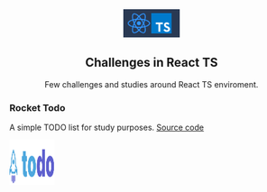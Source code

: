 <div align="center">
  <a>
    <img src="readme-resources/logo.png" alt="logo" width="100" >
  </a>

  <h2 align="center">Challenges in React TS</h3>

  <p align="center">
    Few challenges and studies around React TS enviroment.
    <br />
  </p>
</div>

### Rocket Todo
A simple TODO list for study purposes. [Source code](https://github.com/ViniOkamoto/challenges-react-ts/tree/master/rocket-todo)

<a href="https://github.com/ViniOkamoto/challenges-react-ts/tree/master/rocket-todo">
  <img src="readme-resources/rocket-todo.svg" alt="logo" width="80" height="80">
</a>
